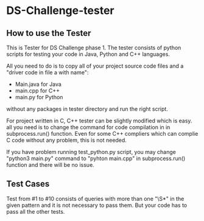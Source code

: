 # DS-Challenge-tester

## How to use the Tester
This is Tester for DS Challenge phase 1. The tester consists of python scripts for testing your code in Java, Python and C++ languages.

All you need to do is to copy all of your project source code files and a "driver code in file a with name":

+ Main.java for Java
+ main.cpp for C++
+ main.py for Python

without any packages in tester directory and run the right script.

For project written in C, C++ tester can be slightly modified which is easy. all you need is to change the command for code compilation in in subprocess.run() function.
Even for some C++ compliers which can complie C code without any problem, this is not needed.

If you have problem running test_python.py script, you may change "python3 main.py" command to "pyhton main.cpp" in subprocess.run() function and there will be no issue.

## Test Cases

Test from #1 to #10 consists of queries with more than one "\S*" in the given pattern and it is not necessary to pass them. But your code has to pass all the other tests. 
